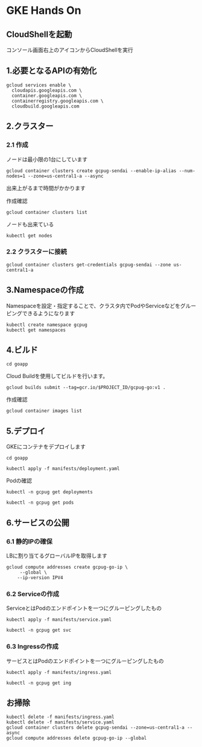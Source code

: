 # GKE Hands On
## CloudShellを起動
コンソール画面右上のアイコンからCloudShellを実行

## 1.必要となるAPIの有効化

```
gcloud services enable \
  cloudapis.googleapis.com \
  container.googleapis.com \
  containerregistry.googleapis.com \
  cloudbuild.googleapis.com
```

## 2.クラスター
### 2.1 作成
ノードは最小限の1台にしています

```
gcloud container clusters create gcpug-sendai --enable-ip-alias --num-nodes=1 --zone=us-central1-a --async
```

出来上がるまで時間がかかります

作成確認
```
gcloud container clusters list
```

ノードも出来ている
```
kubectl get nodes
```

### 2.2 クラスターに接続
```
gcloud container clusters get-credentials gcpug-sendai --zone us-central1-a
```

## 3.Namespaceの作成
Namespaceを設定・指定することで、クラスタ内でPodやServiceなどをグルーピングできるようになります

```
kubectl create namespace gcpug
kubectl get namespaces
```

## 4.ビルド

```
cd goapp
```

Cloud Buildを使用してビルドを行います。
```
gcloud builds submit --tag=gcr.io/$PROJECT_ID/gcpug-go:v1 .
```

作成確認
```
gcloud container images list
```

## 5.デプロイ
GKEにコンテナをデプロイします
```
cd goapp
```

```
kubectl apply -f manifests/deployment.yaml
```

Podの確認
```
kubectl -n gcpug get deployments
```
```
kubectl -n gcpug get pods
```

## 6.サービスの公開
### 6.1 静的IPの確保
LBに割り当てるグローバルIPを取得します

```
gcloud compute addresses create gcpug-go-ip \
     --global \
    --ip-version IPV4
```

### 6.2 Serviceの作成
ServiceとはPodのエンドポイントを一つにグルーピングしたもの

```
kubectl apply -f manifests/service.yaml
```

```
kubectl -n gcpug get svc
```

### 6.3 Ingressの作成
サービスとはPodのエンドポイントを一つにグルーピングしたもの

```
kubectl apply -f manifests/ingress.yaml
```

```
kubectl -n gcpug get ing
```

## お掃除

```
kubectl delete -f manifests/ingress.yaml
kubectl delete -f manifests/service.yaml
gcloud container clusters delete gcpug-sendai --zone=us-central1-a --async
gcloud compute addresses delete gcpug-go-ip --global
```